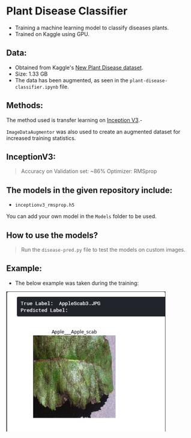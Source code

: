 # Plant Disease Classifier

* Training a machine learning model to classify diseases plants.
* Trained on Kaggle using GPU. 

## Data:

* Obtained from Kaggle's [New Plant Disease dataset](https://www.kaggle.com/vipoooool/new-plant-diseases-dataset).
* Size: 1.33 GB
* The data has been augmented, as seen in the `plant-disease-classifier.ipynb` file.

## Methods:

The method used is transfer learning on [Inception V3](https://en.wikipedia.org/wiki/Inceptionv3).-

`ImageDataAugmentor` was also used to create an augmented dataset for increased training statistics.

## InceptionV3:
> Accuracy on Validation set: ~86%
> Optimizer: RMSprop

## The models in the given repository include:
* `inceptionv3_rmsprop.h5`

You can add your own model in the `Models` folder to be used.

## How to use the models?
> Run the `disease-pred.py` file to test the models on custom images.

## Example:
* The below example was taken during the training:

<img src = "unknown.png">
